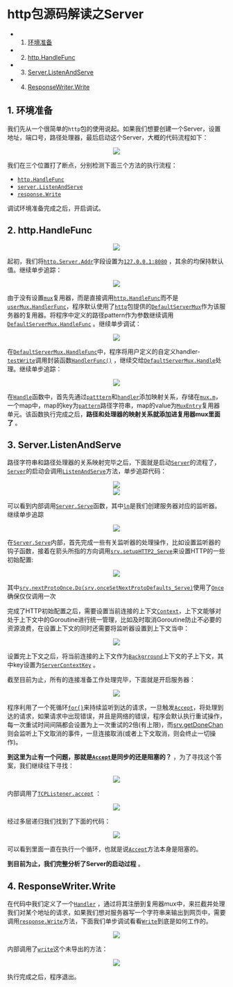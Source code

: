 # http包源码解读之Server

<!-- vscode-markdown-toc -->
* 1. [环境准备](#)
* 2. [http.HandleFunc](#http.HandleFunc)
* 3. [Server.ListenAndServe](#Server.ListenAndServe)
* 4. [ResponseWriter.Write](#ResponseWriter.Write)

<!-- vscode-markdown-toc-config
	numbering=true
	autoSave=true
	/vscode-markdown-toc-config -->
<!-- /vscode-markdown-toc -->

##  1. <a name=''></a>环境准备

我们先从一个很简单的`http`包的使用说起。如果我们想要创建一个Server，设置地址，端口号，路径处理器，最后启动这个Server，大概的代码流程如下：

<div align=center><img src="../assets/server1.png"/></div>

我们在三个位置打了断点，分别检测下面三个方法的执行流程：

* [`http.HandleFunc`]() 
* [`server.ListenAndServe`]()
* [`response.Write`]()

调试环境准备完成之后，开启调试。

##  2. <a name='http.HandleFunc'></a>http.HandleFunc

<div align=center><img src="../assets/server2.png"/></div>

起初，我们将[`http.Server.Addr`]()字段设置为[`127.0.0.1:8080`]() ，其余的均保持默认值。继续单步追踪：

<div align=center><img src="../assets/server3.png"/></div>

由于没有设置[`mux`]()复用器，而是直接调用[`http.HandleFunc`]()而不是[`userMux.HandlerFunc`]()，程序默认使用了[`http`]()包提供的[`DefaultServerMux`]()作为该服务器的复用器。将程序中定义的路径pattern作为参数继续调用[`DefaultServerMux.HandleFunc`]() 。继续单步调试：

<div align=center><img src="../assets/server4.png"/></div>

在[`DefaultServerMux.HandleFunc`]()中，程序将用户定义的自定义handler-[`testWrite`]()调用封装函数[`HandlerFunc()`]() ，继续交给[`DefaultServerMux.Handle`]()处理。继续单步追踪：

<div align=center><img src="../assets/server5.png"/></div>

在[`Handle`]()函数中，首先先通过[`patttern`]()和[`handler`]()添加映射关系，存储在[`mux.m`]()，一个map中，map的key为[`pattern`]()路径字符串，map的value为[`MuxEntry`]()复用器单元。该函数执行完成之后，**路径和处理器的映射关系就添加进复用器mux里面了** 。

##  3. <a name='Server.ListenAndServe'></a>Server.ListenAndServe

路径字符串和路径处理器的关系映射完毕之后，下面就是启动[`Server`]()的流程了，[`Server`]()的启动会调用[`ListenAndServe`]()方法，单步追踪代码：

<div align=center><img src="../assets/server6.png"/></div>

<div align=center><img src="../assets/server7.png"/></div>

可以看到内部调用[`Server.Serve`]()函数，其中[`ln`]()是我们创建服务器对应的监听器。继续单步追踪

<div align=center><img src="../assets/server8.png"/></div>

在[`Server.Serve`]()内部，首先完成一些有关监听器的处理操作，比如设置监听器的钩子函数，接着在箭头所指的方向调用[`srv.setupHTTP2_Serve`]()来设置HTTP的一些初始配置:

<div align=center><img src="../assets/server9.png"/></div>

其中[`srv.nextProtoOnce.Do(srv.onceSetNextProtoDefaults_Serve)`]()使用了[`Once`]()确保仅仅调用一次

完成了HTTP初始配置之后，需要设置当前连接的上下文[`Context`]()，上下文能够对处于上下文中的Goroutine进行统一管理，比如及时取消Goroutine防止不必要的资源浪费，在设置上下文的同时还需要将监听器设置到上下文当中：

<div align=center><img src="../assets/server10.png"/></div>

设置完上下文之后，将当前连接的上下文作为[`Backgrround`]()上下文的子上下文，其中key设置为[`ServerContextKey`]() 。

截至目前为止，所有的连接准备工作处理完毕，下面就是开启服务器：

<div align=center><img src="../assets/server11.png"/></div>

程序利用了一个死循环[`for{}`]()来持续监听到达的请求，一旦触发[`Accept`]()，将处理到达的请求，如果请求中出现错误，并且是网络的错误，程序会默认执行重试操作，每一次重试时间间隔都会设置为上一次重试的2倍(有上限)，而[srv.getDoneChan]()则会监听上下文取消的事件，一旦连接取消(或者上下文取消，则会终止一切操作)。

**到这里为止有一个问题，那就是[`Accept`]()是同步的还是阻塞的？** ，为了寻找这个答案，我们继续往下寻找：

<div align=center><img src="../assets/server12.png"/></div>

内部调用了[`TCPListener.accept`]() ：

<div align=center><img src="../assets/server13.png"/></div>

经过多层递归我们找到了下面的代码：

<div align=center><img src="../assets/server14.png"/></div>

可以看到里面一直在执行一个循环，也就是说[`Accept`]()方法本身是阻塞的。

**到目前为止，我们完整分析了Server的启动过程** 。

##  4. <a name='ResponseWriter.Write'></a>ResponseWriter.Write

在代码中我们定义了一个[`Handler`]() ，通过将其注册到复用器mux中，来拦截并处理我们对某个地址的请求，如果我们想对服务器写一个字符串来输出到网页中，需要调用[`response.Write`]()方法，下面我们单步调试看看[`Write`]()到底是如何工作的。

<div align=center><img src="../assets/server15.png"/></div>

内部调用了[`write`]()这个未导出的方法：

<div align=center><img src="../assets/server16.png"/></div>

执行完成之后，程序退出。

